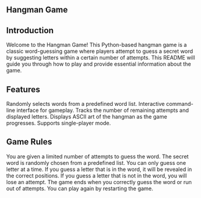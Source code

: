 ## Hangman Game
 
## Introduction

Welcome to the Hangman Game! This Python-based hangman game is a classic word-guessing game where players attempt to guess a secret word by suggesting letters within a certain number of attempts. This README will guide you through how to play and provide essential information about the game.

## Features

Randomly selects words from a predefined word list.
Interactive command-line interface for gameplay.
Tracks the number of remaining attempts and displayed letters.
Displays ASCII art of the hangman as the game progresses.
Supports single-player mode.

## Game Rules
You are given a limited number of attempts to guess the word.
The secret word is randomly chosen from a predefined list.
You can only guess one letter at a time.
If you guess a letter that is in the word, it will be revealed in the correct positions.
If you guess a letter that is not in the word, you will lose an attempt.
The game ends when you correctly guess the word or run out of attempts.
You can play again by restarting the game.
